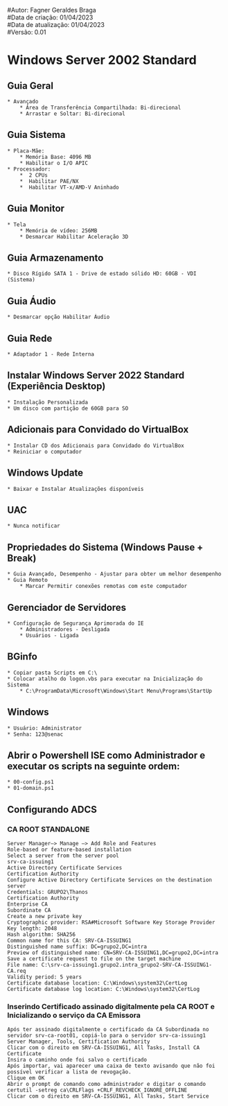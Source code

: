 #Autor: Fagner Geraldes Braga  
#Data de criação: 01/04/2023  
#Data de atualização: 01/04/2023  
#Versão: 0.01  

# Windows Server 2002 Standard  

## Guia Geral  
	* Avançado  
		* Área de Transferência Compartilhada: Bi-direcional  
		* Arrastar e Soltar: Bi-direcional  
## Guia Sistema  
	* Placa-Mãe:   
		* Memória Base: 4096 MB
		* Habilitar o I/O APIC  
	* Processador:   
   		*  2 CPUs  
   		*  Habilitar PAE/NX  
   		*  Habilitar VT-x/AMD-V Aninhado  
## Guia Monitor  
	* Tela
		* Memória de vídeo: 256MB   
		* Desmarcar Habilitar Aceleração 3D  
## Guia Armazenamento  
	* Disco Rígido SATA 1 - Drive de estado sólido HD: 60GB - VDI (Sistema)  
## Guia Áudio  
	* Desmarcar opção Habilitar Áudio  
## Guia Rede  
	* Adaptador 1 - Rede Interna  
## Instalar Windows Server 2022 Standard (Experiência Desktop)  
	* Instalação Personalizada  
	* Um disco com partição de 60GB para SO  
## Adicionais para Convidado do VirtualBox  
	* Instalar CD dos Adicionais para Convidado do VirtualBox  
	* Reiniciar o computador  
## Windows Update  
	* Baixar e Instalar Atualizações disponíveis  
## UAC  
	* Nunca notificar  
## Propriedades do Sistema (Windows Pause + Break)  
	* Guia Avançado, Desempenho - Ajustar para obter um melhor desempenho  
	* Guia Remoto  
    	* Marcar Permitir conexões remotas com este computador  
## Gerenciador de Servidores  
    * Configuração de Segurança Aprimorada do IE  
        * Administradores - Desligada  
        * Usuários - Ligada  
## BGinfo  
	* Copiar pasta Scripts em C:\  
	* Colocar atalho do logon.vbs para executar na Inicialização do Sistema  
    	* C:\ProgramData\Microsoft\Windows\Start Menu\Programs\StartUp  
## Windows  
	* Usuário: Administrator  
	* Senha: 123@senac 
## Abrir o Powershell ISE como Administrador e executar os scripts na seguinte ordem:  
	* 00-config.ps1  
	* 01-domain.ps1
## Configurando ADCS
### CA ROOT STANDALONE
	Server Manager–> Manage –> Add Role and Features
	Role-based or feature-based installation
	Select a server from the server pool
	srv-ca-issuing1
	Active Directory Certificate Services
	Certification Authority
	Configure Active Directory Certificate Services on the destination server
	Credentials: GRUPO2\Thanos
	Certification Authority
	Enterprise CA
	Subordinate CA
	Create a new private key
	Cryptographic provider: RSA#Microsoft Software Key Storage Provider
	Key length: 2048
	Hash algorithm: SHA256
	Common name for this CA: SRV-CA-ISSUING1
	Distinguished name suffix: DC=grupo2,DC=intra
	Preview of distinguished name: CN=SRV-CA-ISSUING1,DC=grupo2,DC=intra
	Save a certificate request to file on the target machine
	File name: C:\srv-ca-issuing1.grupo2.intra_grupo2-SRV-CA-ISSUING1-CA.req 
	Validity period: 5 years
	Certificate database location: C:\Windows\system32\CertLog
	Certificate database log location: C:\Windows\system32\CertLog
### Inserindo Certificado assinado digitalmente pela CA ROOT e Inicializando o serviço da CA Emissora
	Após ter assinado digitalmente o certificado da CA Subordinada no servidor srv-ca-root01, copiá-lo para o servidor srv-ca-issuing1
	Server Manager, Tools, Certification Authority
	Clicar com o direito em SRV-CA-ISSUING1, All Tasks, Install CA Certificate
	Insira o caminho onde foi salvo o certificado
	Após importar, vai aparecer uma caixa de texto avisando que não foi possível verificar a lista de revogação.
	Clique em OK
	Abrir o prompt de comando como administrador e digitar o comando
	certutil -setreg ca\CRLFlags +CRLF_REVCHECK_IGNORE_OFFLINE
	Clicar com o direito em SRV-CA-ISSUING1, All Tasks, Start Service